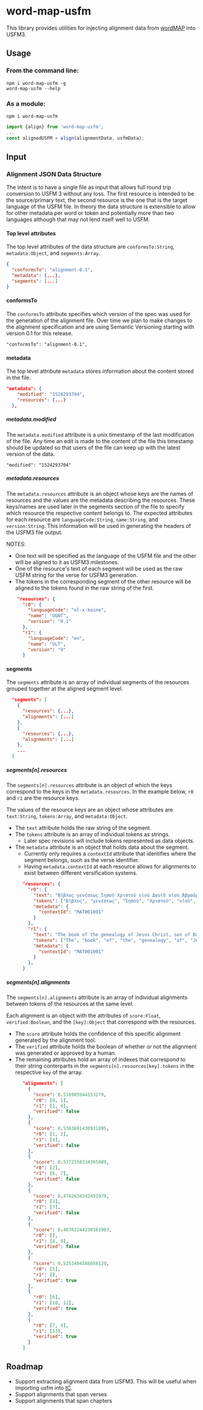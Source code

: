 # word-map-usfm
This library provides utilities for injecting alignment data from [wordMAP](https://github.com/translationCoreApps/word-map) into USFM3.

## Usage

### From the command line:
```
npm i word-map-usfm -g
word-map-usfm --help
```

### As a module:
```
npm i word-map-usfm
```

```js
import {align} from 'word-map-usfm';
...
const alignedUSFM = align(alignmentData, usfmData);
```

## Input

### Alignment JSON Data Structure
The intent is to have a single file as input that allows full round trip conversion to USFM 3 without any loss.
The first resource is intended to be the source/primary text, the second resource is the one that is the target language of the USFM file. 
In theory the data structure is extensible to allow for other metadata per word or token and potentially more than two languages although that may not lend itself well to USFM.

#### Top level attributes
The top level attributes of the data structure are `conformsTo:String`, `metadata:Object`, and `segments:Array`.

```json
{
  "conformsTo": "alignment-0.1",
  "metadata": {...},
  "segments": [...]
}
```

#### conformsTo
The `conformsTo` attribute specifies which version of the spec was used for the generation of the alignment file. Over time we plan to make changes to the alignment specification and are using Semantic Versioning starting with version 0.1 for this release.

```"conformsTo": "alignment-0.1",```

#### metadata
The top level attribute `metadata` stores information about the content stored in the file.

```json
"metadata": {
    "modified": "1524293704",
    "resources": {...}
  },
```

##### metadata.modified
The `metadata.modified` attribute is a unix timestamp of the last modification of the file.
Any time an edit is made to the content of the file this timestamp should be updated so that users of the file can keep up with the latest version of the data.

```"modified": "1524293704"```

##### metadata.resources
The `metadata.resources` attribute is an object whose keys are the names of resources and the values are the metadata describing the resources. These keys/names are used later in the segments section of the file to specify which resource the respective content belongs to. The expected attributes for each resource are `languageCode:String`, `name:String`, and `version:String`. This information will be used in generating the headers of the USFM3 file output.

NOTES:
- One text will be specified as the language of the USFM file and the other will be aligned to it as USFM3 milestones.
- One of the resource's text of each segment will be used as the raw USFM string for the verse for USFM3 generation.
- The tokens in the corresponding segment of the other resource will be aligned to the tokens found in the raw string of the first.

```json
    "resources": {
      "r0": {
        "languageCode": "el-x-koine",
        "name": "UGNT",
        "version": "0.1"
      },
      "r1": {
        "languageCode": "en",
        "name": "ULT",
        "version": "9"
      }
```

#### segments
The `segments` attribute is an array of individual segments of the resources grouped together at the aligned segment level. 

```json
  "segments": [
    {
      "resources": {...},
      "alignments": [...]
    },
    {
      "resources": {...},
      "alignments": [...]
    },
    ...
  ]
```

##### segments[n].resources
The `segments[n].resources` attribute is an object of which the keys correspond to the keys in the `metadata.resources`. In the example below, `r0` and `r1` are the resource keys.

The values of the resource keys are an object whose attributes are `text:String`, `tokens:Array`, and `metadata:Object`.

- The `text` attribute holds the raw string of the segment.
- The `tokens` attribute is an array of individual tokens as strings.
  - Later spec revisions will include tokens represented as data objects.
- The `metadata` attribute is an object that holds data about the segment.
  - Currently only requires a `contextId` attribute that identifies where the segment belongs, such as the verse identifier.
  - Having `metadata.contextId` at each resource allows for alignments to exist between different versification systems.

```json
      "resources": {
        "r0": {
          "text": "Βίβλος γενέσεως Ἰησοῦ Χριστοῦ υἱοῦ Δαυὶδ υἱοῦ Ἀβραάμ.",
          "tokens": ["Βίβλος", "γενέσεως", "Ἰησοῦ", "Χριστοῦ", "υἱοῦ", "Δαυὶδ", "υἱοῦ", "Ἀβραάμ"],
          "metadata": {
            "contextId": "MAT001001"
          }
        },
        "r1": {
          "text": "The book of the genealogy of Jesus Christ, son of David, son of Abraham:",
          "tokens": ["The", "book", "of", "the", "genealogy", "of", "Jesus", "Christ", "son", "of", "David", "son", "of", "Abraham"],
          "metadata": {
            "contextId": "MAT001001"
          }
        },
      }
```
##### segments[n].alignments
The `segments[n].alignments` attribute is an array of individual alignments between tokens of the resources at the same level. 

Each alignment is an object with the attributes of `score:Float`, `verified:Boolean`, and the `[key]:Object` that correspond with the resources.

- The `score` attribute holds the confidence of this specific alignment generated by the alignment tool.
- The `verified` attribute holds the boolean of whether or not the alignment was generated or approved by a human.
- The remaining attributes hold an array of indexes that correspond to their string conterparts in the `segments[n].resources[key].tokens` in the respective `key` of the array.

```json
      "alignments": [
        {
          "score": 0.516905944153279,
          "r0": [0, 1],
          "r1": [1, 4],
          "verified": false
        },
        {
          "score": 0.5363691430931895,
          "r0": [1, 2],
          "r1": [4],
          "verified": false
        },
        {
          "score": 0.5372550334365089,
          "r0": [2],
          "r1": [6, 7],
          "verified": false
        },
        {
          "score": 0.4762634342491979,
          "r0": [3],
          "r1": [7],
          "verified": false
        },
        {
          "score": 0.46762244230161903,
          "r0": [],
          "r1": [8, 9],
          "verified": false
        },
        {
          "score": 0.5253404588058129,
          "r0": [5],
          "r1": [],
          "verified": true
        },
        {
          "r0": [6],
          "r1": [10, 12],
          "verified": true
        },
        {
          "r0": [7, 9],
          "r1": [13],
          "verified": true
        }
      ]
```

## Roadmap

* Support extracting alignment data from USFM3. This will be useful when importing usfm into [tC](https://github.com/unfoldingWord-dev/translationCore).
* Support alignments that span verses
* Support alignments that span chapters
